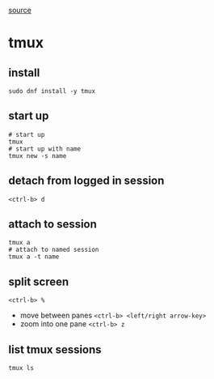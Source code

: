 [source](https://gist.github.com/MohamedAlaa/2961058)
# tmux

## install
```
sudo dnf install -y tmux
```

## start up
```
# start up
tmux
# start up with name
tmux new -s name
```

## detach from logged in session
`<ctrl-b> d`

## attach to session
```
tmux a
# attach to named session
tmux a -t name
```

## split screen
`<ctrl-b> %`
+ move between panes `<ctrl-b> <left/right arrow-key>`
+ zoom into one pane `<ctrl-b> z`

## list tmux sessions
```
tmux ls
```
